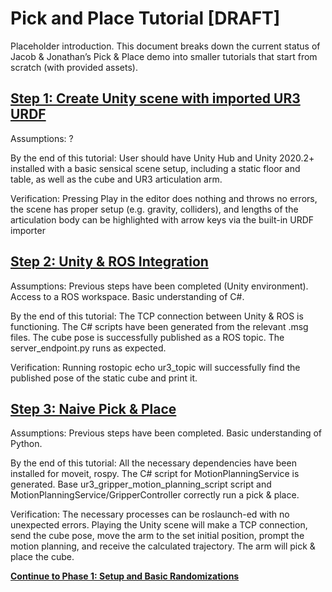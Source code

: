 # Pick and Place Tutorial [DRAFT]

Placeholder introduction. This document breaks down the current status of Jacob & Jonathan’s Pick & Place demo into smaller tutorials that start from scratch (with provided assets). 

## [Step 1: Create Unity scene with imported UR3 URDF](1_urdf.md)

Assumptions: ?

By the end of this tutorial: User should have Unity Hub and Unity 2020.2+ installed with a basic sensical scene setup, including a static floor and table, as well as the cube and UR3 articulation arm. 

Verification: Pressing Play in the editor does nothing and throws no errors, the scene has proper setup (e.g. gravity, colliders), and lengths of the articulation body can be highlighted with arrow keys via the built-in URDF importer
 
 ## [Step 2: Unity & ROS Integration](2_ros_tcp.md)
 
Assumptions: Previous steps have been completed (Unity environment). Access to a ROS workspace. Basic understanding of C#.

By the end of this tutorial: The TCP connection between Unity & ROS is functioning. The C# scripts have been generated from the relevant .msg files. The cube pose is successfully published as a ROS topic. The server_endpoint.py runs as expected.

Verification: Running rostopic echo ur3_topic will successfully find the published pose of the static cube and print it.
 
## [Step 3: Naive Pick & Place](3_naive.md)
 
Assumptions: Previous steps have been completed. Basic understanding of Python.

By the end of this tutorial: All the necessary dependencies have been installed for moveit, rospy. The C# script for MotionPlanningService is generated. Base ur3_gripper_motion_planning_script script and MotionPlanningService/GripperController correctly run a pick & place.

Verification: The necessary processes can be roslaunch-ed with no unexpected errors. Playing the Unity scene will make a TCP connection, send the cube pose, move the arm to the set initial position, prompt the motion planning, and receive the calculated trajectory. The arm will pick & place the cube.


**[Continue to Phase 1: Setup and Basic Randomizations](1_urdf.md)**